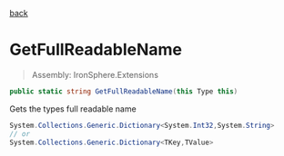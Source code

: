 ﻿

[back](/IronSphere.Extensions/types/TypeExtension)

# GetFullReadableName

> Assembly: IronSphere.Extensions

```csharp
public static string GetFullReadableName(this Type this)
```

Gets the types full readable name

```csharp
System.Collections.Generic.Dictionary<System.Int32,System.String>
// or
System.Collections.Generic.Dictionary<TKey,TValue>
``` 